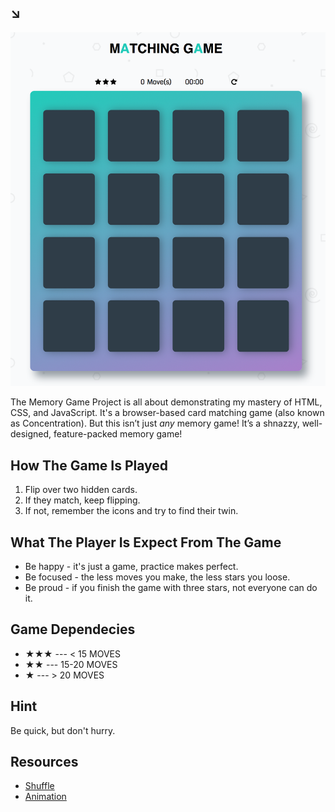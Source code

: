 ## ↘︎

![SCREENSHOT](img/screenshot.png)

The Memory Game Project is all about demonstrating my mastery of HTML, CSS, and JavaScript. It's a browser-based card matching game (also known as Concentration). But this isn’t just *any* memory game! It’s a shnazzy, well-designed, feature-packed memory game!

## How The Game Is Played

1. Flip over two hidden cards.
2. If they match, keep flipping. 
3. If not, remember the icons and try to find their twin.

## What The Player Is Expect From The Game

- Be happy - it's just a game, practice makes perfect.
- Be focused - the less moves you make, the less stars you loose.
- Be proud - if you finish the game with three stars, not everyone can do it.

## Game Dependecies

- ★★★ --- < 15 MOVES
- ★★ --- 15-20 MOVES 
- ★ --- > 20 MOVES

## Hint

Be quick, but don't hurry.

## Resources

* [Shuffle](http://stackoverflow.com/a/2450976)
* [Animation](http://animista.net)